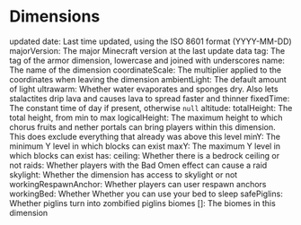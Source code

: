 # Dimensions

updated
    date:                       Last time updated, using the ISO 8601 format (YYYY-MM-DD)
    majorVersion:               The major Minecraft version at the last update 
data
    tag:                        The tag of the armor dimension, lowercase and joined with underscores
    name:                       The name of the dimension
    coordinateScale:            The multiplier applied to the coordinates when leaving the dimension
    ambientLight:               The default amount of light
    ultrawarm:                  Whether water evaporates and sponges dry. Also lets stalactites drip lava and causes lava to spread faster and thinner
    fixedTime:                  The constant time of day if present, otherwise `null`
    altitude:
        totalHeight:            The total height, from min to max
        logicalHeight:          The maximum height to which chorus fruits and nether portals can bring players within this dimension. This does exclude everything that already was above this level
        minY:                   The minimum Y level in which blocks can exist
        maxY:                   The maximum Y level in which blocks can exist
    has:
        ceiling:                Whether there is a bedrock ceiling or not
        raids:                  Whether players with the Bad Omen effect can cause a raid
        skylight:               Whether the dimension has access to skylight or not
        workingRespawnAnchor:   Whether players can user respawn anchors
        workingBed:             Whether Whether you can use your bed to sleep
        safePiglins:            Whether piglins turn into zombified piglins
    biomes []:                  The biomes in this dimension
